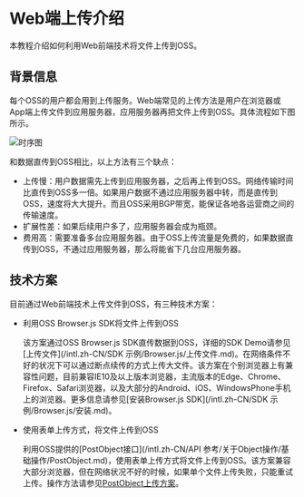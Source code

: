 # Web端上传介绍

本教程介绍如何利用Web前端技术将文件上传到OSS。

## 背景信息

每个OSS的用户都会用到上传服务。Web端常见的上传方法是用户在浏览器或App端上传文件到应用服务器，应用服务器再把文件上传到OSS。具体流程如下图所示。

![时序图](https://static-aliyun-doc.oss-accelerate.aliyuncs.com/assets/img/zh-CN/7354449951/p140018.png)

和数据直传到OSS相比，以上方法有三个缺点：

-   上传慢：用户数据需先上传到应用服务器，之后再上传到OSS。网络传输时间比直传到OSS多一倍。如果用户数据不通过应用服务器中转，而是直传到OSS，速度将大大提升。而且OSS采用BGP带宽，能保证各地各运营商之间的传输速度。
-   扩展性差：如果后续用户多了，应用服务器会成为瓶颈。
-   费用高：需要准备多台应用服务器。由于OSS上传流量是免费的，如果数据直传到OSS，不通过应用服务器，那么将能省下几台应用服务器。

## 技术方案

目前通过Web前端技术上传文件到OSS，有三种技术方案：

-   利用OSS Browser.js SDK将文件上传到OSS

    该方案通过OSS Browser.js SDK直传数据到OSS，详细的SDK Demo请参见[上传文件](/intl.zh-CN/SDK 示例/Browser.js/上传文件.md)。在网络条件不好的状况下可以通过断点续传的方式上传大文件。该方案在个别浏览器上有兼容性问题，目前兼容IE10及以上版本浏览器，主流版本的Edge、Chrome、Firefox、Safari浏览器，以及大部分的Android、iOS、WindowsPhone手机上的浏览器。更多信息请参见[安装Browser.js SDK](/intl.zh-CN/SDK 示例/Browser.js/安装.md)。

-   使用表单上传方式，将文件上传到OSS

    利用OSS提供的[PostObject接口](/intl.zh-CN/API 参考/关于Object操作/基础操作/PostObject.md)，使用表单上传方式将文件上传到OSS。该方案兼容大部分浏览器，但在网络状况不好的时候，如果单个文件上传失败，只能重试上传。操作方法请参见[PostObject上传方案](/intl.zh-CN/最佳实践/Web端上传数据至OSS/Web端PostObject直传实践/Web端PostObject直传实践简介.md)。


